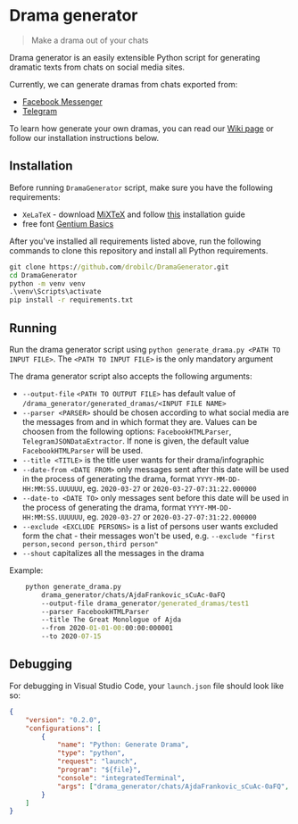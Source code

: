 # Drama generator
> Make a drama out of your chats

Drama generator is an easily extensible Python script for generating dramatic texts from chats on social media sites.

Currently, we can generate dramas from chats exported from:
- [Facebook Messenger](https://www.messenger.com/)
- [Telegram](https://telegram.org/)

To learn how generate your own dramas, you can read our [Wiki page](https://github.com/drobilc/DramaGenerator/wiki) or follow our installation instructions below.

## Installation

Before running `DramaGenerator` script, make sure you have the following requirements:

- `XeLaTeX` - download [MiXTeX](https://miktex.org/download) and follow [this](http://www.texts.io/support/0002/) installation guide
- free font [Gentium Basics](https://software.sil.org/gentium/download/)

After you've installed all requirements listed above, run the following commands to clone this repository and install all Python requirements.

```cmd
git clone https://github.com/drobilc/DramaGenerator.git
cd DramaGenerator
python -m venv venv
.\venv\Scripts\activate
pip install -r requirements.txt
```

## Running

Run the drama generator script using `python generate_drama.py <PATH TO INPUT FILE>`.
The `<PATH TO INPUT FILE>` is the only mandatory argument

The drama generator script also accepts the following arguments:

- `--output-file` `<PATH TO OUTPUT FILE>` has default value of `/drama_generator/generated_dramas/<INPUT FILE NAME>`
- `--parser <PARSER>` should be chosen according to what social media are the messages from and in which format they are. Values can be choosen from the following options: `FacebookHTMLParser`, `TelegramJSONDataExtractor`. If none is given, the default value `FacebookHTMLParser` will be used.
- `--title <TITLE>` is the title user wants for their drama/infographic
- `--date-from <DATE FROM>` only messages sent after this date will be used in the process of generating the drama, format `YYYY-MM-DD-HH:MM:SS.UUUUUU`, eg. `2020-03-27` or `2020-03-27-07:31:22.000000`
- `--date-to <DATE TO>` only messages sent before this date will be used in the process of generating the drama, format `YYYY-MM-DD-HH:MM:SS.UUUUUU`, eg. `2020-03-27` or `2020-03-27-07:31:22.000000`
- `--exclude <EXCLUDE PERSONS>` is a list of persons user wants excluded form the chat - their messages won't be used, e.g. `--exclude "first person,second person,third person"`
- `--shout` capitalizes all the messages in the drama

Example:

```cmd
    python generate_drama.py
        drama_generator/chats/AjdaFrankovic_sCuAc-0aFQ
        --output-file drama_generator/generated_dramas/test1
        --parser FacebookHTMLParser
        --title The Great Monologue of Ajda
        --from 2020-01-01-00:00:00:000001
        --to 2020-07-15
```

## Debugging

For debugging in Visual Studio Code, your `launch.json` file should look like so:

```json
{
    "version": "0.2.0",
    "configurations": [
        {
            "name": "Python: Generate Drama",
            "type": "python",
            "request": "launch",
            "program": "${file}",
            "console": "integratedTerminal",
            "args": ["drama_generator/chats/AjdaFrankovic_sCuAc-0aFQ", "-o drama_generator/generated_dramas/test1", "-p FacebookHTMLParser"]
        }
    ]
}
```
